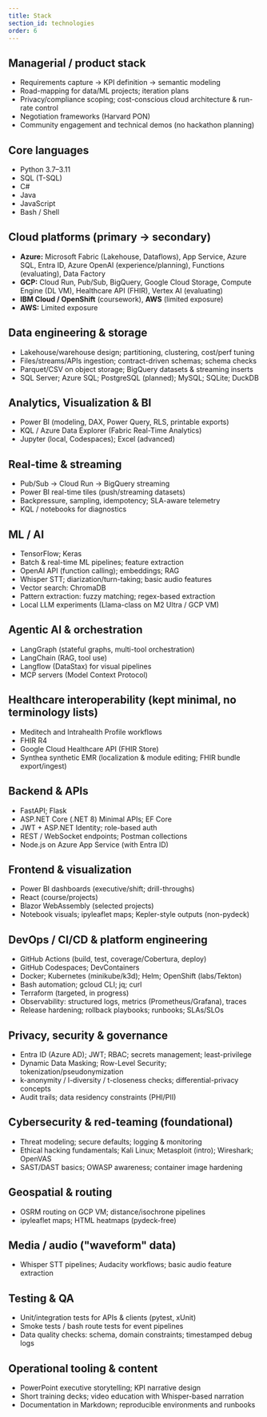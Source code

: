 ```yaml
---
title: Stack
section_id: technologies
order: 6
---
```


## Managerial / product stack
* Requirements capture → KPI definition → semantic modeling
* Road-mapping for data/ML projects; iteration plans
* Privacy/compliance scoping; cost-conscious cloud architecture & run-rate control
* Negotiation frameworks (Harvard PON)
* Community engagement and technical demos (no hackathon planning)

## Core languages
* Python 3.7–3.11
* SQL (T-SQL)
* C#
* Java
* JavaScript
* Bash / Shell

## Cloud platforms (primary → secondary)
* **Azure:** Microsoft Fabric (Lakehouse, Dataflows), App Service, Azure SQL, Entra ID, Azure OpenAI (experience/planning), Functions (evaluating), Data Factory
* **GCP:** Cloud Run, Pub/Sub, BigQuery, Google Cloud Storage, Compute Engine (DL VM), Healthcare API (FHIR), Vertex AI (evaluating)
* **IBM Cloud / OpenShift** (coursework), **AWS** (limited exposure)
* **AWS:** Limited exposure

## Data engineering & storage
* Lakehouse/warehouse design; partitioning, clustering, cost/perf tuning
* Files/streams/APIs ingestion; contract-driven schemas; schema checks
* Parquet/CSV on object storage; BigQuery datasets & streaming inserts
* SQL Server; Azure SQL; PostgreSQL (planned); MySQL; SQLite; DuckDB

## Analytics, Visualization & BI
* Power BI (modeling, DAX, Power Query, RLS, printable exports)
* KQL / Azure Data Explorer (Fabric Real-Time Analytics)
* Jupyter (local, Codespaces); Excel (advanced)

## Real-time & streaming
* Pub/Sub → Cloud Run → BigQuery streaming
* Power BI real-time tiles (push/streaming datasets)
* Backpressure, sampling, idempotency; SLA-aware telemetry
* KQL / notebooks for diagnostics

## ML / AI
* TensorFlow; Keras
* Batch & real-time ML pipelines; feature extraction
* OpenAI API (function calling); embeddings; RAG
* Whisper STT; diarization/turn-taking; basic audio features
* Vector search: ChromaDB
* Pattern extraction: fuzzy matching; regex-based extraction
* Local LLM experiments (Llama-class on M2 Ultra / GCP VM)

## Agentic AI & orchestration
* LangGraph (stateful graphs, multi-tool orchestration)
* LangChain (RAG, tool use)
* Langflow (DataStax) for visual pipelines
* MCP servers (Model Context Protocol)

## Healthcare interoperability (kept minimal, no terminology lists)
* Meditech and Intrahealth Profile workflows
* FHIR R4
* Google Cloud Healthcare API (FHIR Store)
* Synthea synthetic EMR (localization & module editing; FHIR bundle export/ingest)

## Backend & APIs
* FastAPI; Flask
* ASP.NET Core (.NET 8) Minimal APIs; EF Core
* JWT + ASP.NET Identity; role-based auth
* REST / WebSocket endpoints; Postman collections
* Node.js on Azure App Service (with Entra ID)

## Frontend & visualization
* Power BI dashboards (executive/shift; drill-throughs)
* React (course/projects)
* Blazor WebAssembly (selected projects)
* Notebook visuals; ipyleaflet maps; Kepler-style outputs (non-pydeck)

## DevOps / CI/CD & platform engineering
* GitHub Actions (build, test, coverage/Cobertura, deploy)
* GitHub Codespaces; DevContainers
* Docker; Kubernetes (minikube/k3d); Helm; OpenShift (labs/Tekton)
* Bash automation; gcloud CLI; jq; curl
* Terraform (targeted, in progress)
* Observability: structured logs, metrics (Prometheus/Grafana), traces
* Release hardening; rollback playbooks; runbooks; SLAs/SLOs

## Privacy, security & governance
* Entra ID (Azure AD); JWT; RBAC; secrets management; least-privilege
* Dynamic Data Masking; Row-Level Security; tokenization/pseudonymization
* k-anonymity / l-diversity / t-closeness checks; differential-privacy concepts
* Audit trails; data residency constraints (PHI/PII)

## Cybersecurity & red-teaming (foundational)
* Threat modeling; secure defaults; logging & monitoring
* Ethical hacking fundamentals; Kali Linux; Metasploit (intro); Wireshark; OpenVAS
* SAST/DAST basics; OWASP awareness; container image hardening

## Geospatial & routing
* OSRM routing on GCP VM; distance/isochrone pipelines
* ipyleaflet maps; HTML heatmaps (pydeck-free)

## Media / audio ("waveform" data)
* Whisper STT pipelines; Audacity workflows; basic audio feature extraction

## Testing & QA
* Unit/integration tests for APIs & clients (pytest, xUnit)
* Smoke tests / bash route tests for event pipelines
* Data quality checks: schema, domain constraints; timestamped debug logs

## Operational tooling & content
* PowerPoint executive storytelling; KPI narrative design
* Short training decks; video education with Whisper-based narration
* Documentation in Markdown; reproducible environments and runbooks
